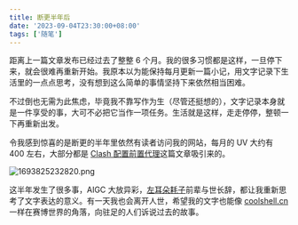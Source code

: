 ```yaml
---
title: 断更半年后
date: '2023-09-04T23:30:00+08:00'
tags: ['随笔']
---
```


距离上一篇文章发布已经过去了整整 6 个月。我的很多习惯都是这样，一旦停下来，就会很难再重新开始。我原本以为能保持每月更新一篇小记，用文字记录下生活里的一点点思考，没有想到这么简单的事情坚持下来依然相当困难。


不过倒也无需为此焦虑，毕竟我不靠写作为生（尽管还挺想的），文字记录本身就是一件享受的事，大可不必把它当作一项任务。生活就是这样，走走停停，整顿一下再重新出发。


令我感到惊喜的是断更的半年里依然有读者访问我的网站，每月的 UV 大约有 400 左右，大部分都是 [Clash 配置前置代理](/posts/clash-forward-proxy/)这篇文章吸引来的。

![1693825232820.png](https://static-1252366546.cos.ap-hongkong.myqcloud.com/notes/2023-9-4/1693825232820.png)

这半年发生了很多事，AIGC 大放异彩，[左耳朵耗子](https://coolshell.cn/haoel)前辈与世长辞，都让我重新思考了文字表达的意义。有一天我也会离开人世，希望我的文字也能像 [coolshell.cn](https://coolshell.cn) 一样在赛博世界的角落，向驻足的人们诉说过去的故事。